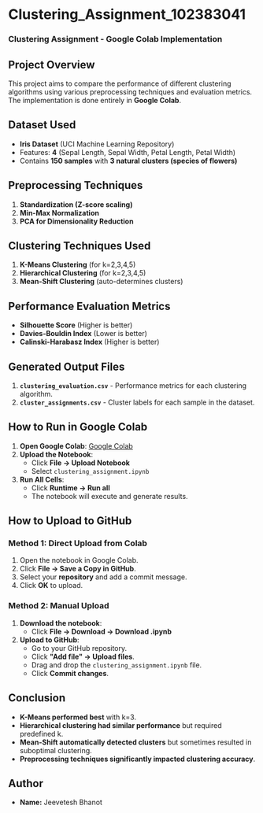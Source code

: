 # Clustering_Assignment_102383041
### Clustering Assignment - Google Colab Implementation

## **Project Overview**

This project aims to compare the performance of different clustering algorithms using various preprocessing techniques and evaluation metrics. The implementation is done entirely in **Google Colab**.

## **Dataset Used**

- **Iris Dataset** (UCI Machine Learning Repository)
- Features: **4** (Sepal Length, Sepal Width, Petal Length, Petal Width)
- Contains **150 samples** with **3 natural clusters (species of flowers)**

## **Preprocessing Techniques**

1. **Standardization (Z-score scaling)**
2. **Min-Max Normalization**
3. **PCA for Dimensionality Reduction**

## **Clustering Techniques Used**

1. **K-Means Clustering** (for k=2,3,4,5)
2. **Hierarchical Clustering** (for k=2,3,4,5)
3. **Mean-Shift Clustering** (auto-determines clusters)

## **Performance Evaluation Metrics**

- **Silhouette Score** (Higher is better)
- **Davies-Bouldin Index** (Lower is better)
- **Calinski-Harabasz Index** (Higher is better)

## **Generated Output Files**

1. **`clustering_evaluation.csv`** - Performance metrics for each clustering algorithm.
2. **`cluster_assignments.csv`** - Cluster labels for each sample in the dataset.

## **How to Run in Google Colab**

1. **Open Google Colab**: [Google Colab](https://colab.research.google.com/)
2. **Upload the Notebook**:
   - Click **File → Upload Notebook**
   - Select `clustering_assignment.ipynb`
3. **Run All Cells**:
   - Click **Runtime → Run all**
   - The notebook will execute and generate results.

## **How to Upload to GitHub**

### **Method 1: Direct Upload from Colab**

1. Open the notebook in Google Colab.
2. Click **File → Save a Copy in GitHub**.
3. Select your **repository** and add a commit message.
4. Click **OK** to upload.

### **Method 2: Manual Upload**

1. **Download the notebook**:
   - Click **File → Download → Download .ipynb**
2. **Upload to GitHub**:
   - Go to your GitHub repository.
   - Click **"Add file" → Upload files**.
   - Drag and drop the `clustering_assignment.ipynb` file.
   - Click **Commit changes**.

## **Conclusion**

- **K-Means performed best** with k=3.
- **Hierarchical clustering had similar performance** but required predefined k.
- **Mean-Shift automatically detected clusters** but sometimes resulted in suboptimal clustering.
- **Preprocessing techniques significantly impacted clustering accuracy**.

## **Author**

- **Name:** Jeevetesh Bhanot

